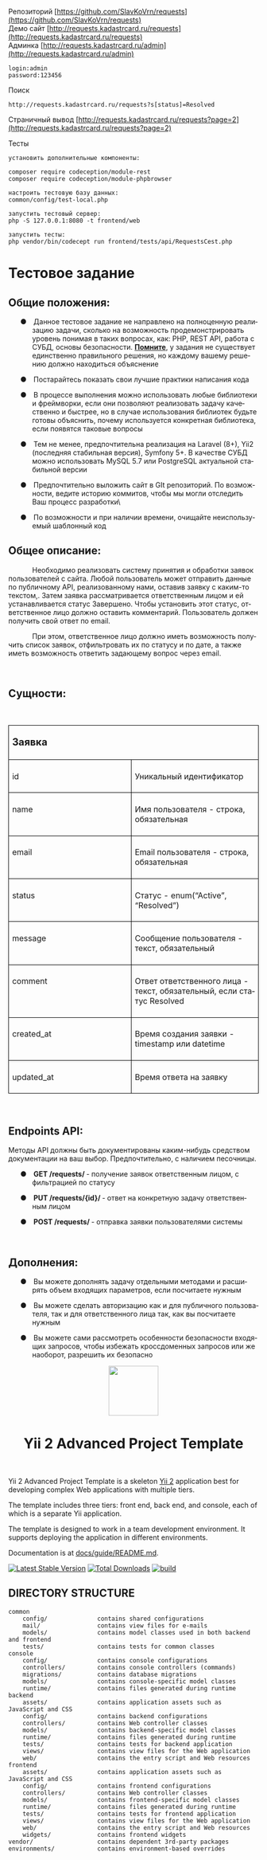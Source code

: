 Репозиторий
[https://github.com/SlavKoVrn/requests](https://github.com/SlavKoVrn/requests) <br/>
Демо сайт
[http://requests.kadastrcard.ru/requests](http://requests.kadastrcard.ru/requests) <br/>
Админка
[http://requests.kadastrcard.ru/admin](http://requests.kadastrcard.ru/admin) <br/>
```
login:admin
password:123456
```
Поиск
```
http://requests.kadastrcard.ru/requests?s[status]=Resolved
```
Страничный вывод
[http://requests.kadastrcard.ru/requests?page=2](http://requests.kadastrcard.ru/requests?page=2) <br/>

Тесты
```
установить дополнительные компоненты:

composer require codeception/module-rest
composer require codeception/module-phpbrowser

настроить тестовую базу данных:
common/config/test-local.php

запустить тестовый сервер:
php -S 127.0.0.1:8080 -t frontend/web

запустить тесты:
php vendor/bin/codecept run frontend/tests/api/RequestsCest.php
```

<div class=WordSection1>

<h1><a name="_fre7g47m36oq"></a><span lang=ru>Тестовое задание</span></h1>

<h2><a name="_bvr8e4dt29n2"></a><span lang=ru>Общие положения:</span></h2>

<p class=MsoNormal style='margin-left:36.0pt;text-indent:-18.0pt;mso-list:l1 level1 lfo2'><![if !supportLists]><span
lang=ru><span style='mso-list:Ignore'>&#9679;<span style='font:7.0pt "Times New Roman"'>&nbsp;&nbsp;&nbsp;&nbsp;&nbsp;
</span></span></span><![endif]><span lang=ru>Данное тестовое задание не
направлено на полноценную реализацию задачи, сколько на возможность <span
class=GramE>продемонстрировать уровень понимая</span> в таких вопросах, как:
PHP, REST API, работа с СУБД, основы безопасности. <b style='mso-bidi-font-weight:
normal'><u>Помните</u></b>, у задания не существует единственно правильного
решения, но каждому вашему решению должно находиться объяснение</span></p>

<p class=MsoNormal style='margin-left:36.0pt;text-indent:-18.0pt;mso-list:l1 level1 lfo2'><![if !supportLists]><span
lang=ru><span style='mso-list:Ignore'>&#9679;<span style='font:7.0pt "Times New Roman"'>&nbsp;&nbsp;&nbsp;&nbsp;&nbsp;
</span></span></span><![endif]><span lang=ru>Постарайтесь показать свои лучшие
практики написания кода</span></p>

<p class=MsoNormal style='margin-left:36.0pt;text-indent:-18.0pt;mso-list:l1 level1 lfo2'><![if !supportLists]><span
lang=ru><span style='mso-list:Ignore'>&#9679;<span style='font:7.0pt "Times New Roman"'>&nbsp;&nbsp;&nbsp;&nbsp;&nbsp;
</span></span></span><![endif]><span lang=ru>В процессе выполнения можно
использовать любые библиотеки и <span class=SpellE>фреймворки</span>, если они
позволяют реализовать задачу качественно и быстрее, но в случае использования
библиотек будьте готовы объяснить, почему используется конкретная библиотека,
если появятся таковые вопросы</span></p>

<p class=MsoNormal style='margin-left:36.0pt;text-indent:-18.0pt;mso-list:l1 level1 lfo2'><![if !supportLists]><span
lang=ru><span style='mso-list:Ignore'>&#9679;<span style='font:7.0pt "Times New Roman"'>&nbsp;&nbsp;&nbsp;&nbsp;&nbsp;
</span></span></span><![endif]><span lang=ru>Тем не менее, предпочтительна
реализация на <span class=SpellE>Laravel</span> (8+), Yii2 (последняя
стабильная версия), <span class=SpellE>Symfony</span> 5+. В качестве СУБД можно
использовать <span class=SpellE>MySQL</span> 5.7 или <span class=SpellE>PostgreSQL</span>
актуальной стабильной версии</span></p>

<p class=MsoNormal style='margin-left:36.0pt;text-indent:-18.0pt;mso-list:l1 level1 lfo2'><![if !supportLists]><span
lang=ru><span style='mso-list:Ignore'>&#9679;<span style='font:7.0pt "Times New Roman"'>&nbsp;&nbsp;&nbsp;&nbsp;&nbsp;
</span></span></span><![endif]><span lang=ru>Предпочтительно выложить сайт в <span
class=SpellE>GIt</span> <span class=SpellE>репозиторий</span>. По возможности,
ведите историю <span class=SpellE>коммитов</span>, чтобы мы могли отследить Ваш
процесс разработки\</span></p>

<p class=MsoNormal style='margin-left:36.0pt;text-indent:-18.0pt;mso-list:l1 level1 lfo2'><![if !supportLists]><span
lang=ru><span style='mso-list:Ignore'>&#9679;<span style='font:7.0pt "Times New Roman"'>&nbsp;&nbsp;&nbsp;&nbsp;&nbsp;
</span></span></span><![endif]><span lang=ru>По возможности и при наличии
времени, очищайте неиспользуемый шаблонный код</span></p>

<h2><a name="_9fth8vbywzbm"></a><span lang=ru>Общее описание:</span></h2>

<p class=MsoNormal style='text-indent:36.0pt'><span lang=ru>Необходимо
реализовать систему принятия и обработки заявок пользователей с сайта. Любой
пользователь может отправить данные по <span class=GramE>публичному</span> API,
реализованному нами, оставив заявку с каким-то текстом,. Затем заявка
рассматривается ответственным лицом и ей устанавливается статус Завершено.
Чтобы установить этот статус, ответственное лицо должно оставить комментарий.
Пользователь должен получить свой ответ по <span class=SpellE>email</span>.</span></p>

<p class=MsoNormal style='text-indent:36.0pt'><span lang=ru>При этом<span
class=GramE>,</span> ответственное лицо должно иметь возможность получить
список заявок, отфильтровать их по статусу и по дате, а также иметь возможность
ответить задающему вопрос через <span class=SpellE>email</span>.</span></p>

<p class=MsoNormal style='text-indent:36.0pt'><span lang=ru><o:p>&nbsp;</o:p></span></p>

<h2><a name="_8pszer1ynw6y"></a><span lang=ru>Сущности:</span></h2>

<p class=MsoNormal><span lang=ru><o:p>&nbsp;</o:p></span></p>

<table class=a border=1 cellspacing=0 cellpadding=0 width=903 style='border-collapse:
 collapse;mso-table-layout-alt:fixed;border:none;mso-border-alt:solid black 1.0pt;
 mso-yfti-tbllook:1536;mso-padding-alt:5.0pt 5.0pt 5.0pt 5.0pt;mso-border-insideh:
 1.0pt solid black;mso-border-insidev:1.0pt solid black'>
 <tr style='mso-yfti-irow:0;mso-yfti-firstrow:yes;height:21.0pt'>
  <td width=903 colspan=2 valign=top style='width:451.4pt;border:solid black 1.0pt;
  padding:5.0pt 5.0pt 5.0pt 5.0pt;height:21.0pt'>
  <p class=MsoNormal><b style='mso-bidi-font-weight:normal'><span lang=ru
  style='font-size:15.0pt;line-height:115%'>Заявка<o:p></o:p></span></b></p>
  </td>
 </tr>
 <tr style='mso-yfti-irow:1'>
  <td width=451 valign=top style='width:225.7pt;border:solid black 1.0pt;
  border-top:none;mso-border-top-alt:solid black 1.0pt;padding:5.0pt 5.0pt 5.0pt 5.0pt'>
  <p class=MsoNormal style='line-height:normal;mso-pagination:none;border:none;
  mso-padding-alt:31.0pt 31.0pt 31.0pt 31.0pt;mso-border-shadow:yes'><span
  class=SpellE><span lang=ru>id</span></span></p>
  </td>
  <td width=451 valign=top style='width:225.7pt;border-top:none;border-left:
  none;border-bottom:solid black 1.0pt;border-right:solid black 1.0pt;
  mso-border-top-alt:solid black 1.0pt;mso-border-left-alt:solid black 1.0pt;
  padding:5.0pt 5.0pt 5.0pt 5.0pt'>
  <p class=MsoNormal style='line-height:normal;mso-pagination:none;border:none;
  mso-padding-alt:31.0pt 31.0pt 31.0pt 31.0pt;mso-border-shadow:yes'><span
  lang=ru>Уникальный идентификатор</span></p>
  </td>
 </tr>
 <tr style='mso-yfti-irow:2'>
  <td width=451 valign=top style='width:225.7pt;border:solid black 1.0pt;
  border-top:none;mso-border-top-alt:solid black 1.0pt;padding:5.0pt 5.0pt 5.0pt 5.0pt'>
  <p class=MsoNormal style='line-height:normal;mso-pagination:none;border:none;
  mso-padding-alt:31.0pt 31.0pt 31.0pt 31.0pt;mso-border-shadow:yes'><span
  class=SpellE><span lang=ru>name</span></span></p>
  </td>
  <td width=451 valign=top style='width:225.7pt;border-top:none;border-left:
  none;border-bottom:solid black 1.0pt;border-right:solid black 1.0pt;
  mso-border-top-alt:solid black 1.0pt;mso-border-left-alt:solid black 1.0pt;
  padding:5.0pt 5.0pt 5.0pt 5.0pt'>
  <p class=MsoNormal style='line-height:normal;mso-pagination:none;border:none;
  mso-padding-alt:31.0pt 31.0pt 31.0pt 31.0pt;mso-border-shadow:yes'><span
  lang=ru>Имя пользователя - строка, обязательная</span></p>
  </td>
 </tr>
 <tr style='mso-yfti-irow:3'>
  <td width=451 valign=top style='width:225.7pt;border:solid black 1.0pt;
  border-top:none;mso-border-top-alt:solid black 1.0pt;padding:5.0pt 5.0pt 5.0pt 5.0pt'>
  <p class=MsoNormal style='line-height:normal;mso-pagination:none;border:none;
  mso-padding-alt:31.0pt 31.0pt 31.0pt 31.0pt;mso-border-shadow:yes'><span
  class=SpellE><span lang=ru>email</span></span></p>
  </td>
  <td width=451 valign=top style='width:225.7pt;border-top:none;border-left:
  none;border-bottom:solid black 1.0pt;border-right:solid black 1.0pt;
  mso-border-top-alt:solid black 1.0pt;mso-border-left-alt:solid black 1.0pt;
  padding:5.0pt 5.0pt 5.0pt 5.0pt'>
  <p class=MsoNormal style='line-height:normal;mso-pagination:none;border:none;
  mso-padding-alt:31.0pt 31.0pt 31.0pt 31.0pt;mso-border-shadow:yes'><span
  class=SpellE><span lang=ru>Email</span></span><span lang=ru> пользователя -
  строка, обязательная</span></p>
  </td>
 </tr>
 <tr style='mso-yfti-irow:4'>
  <td width=451 valign=top style='width:225.7pt;border:solid black 1.0pt;
  border-top:none;mso-border-top-alt:solid black 1.0pt;padding:5.0pt 5.0pt 5.0pt 5.0pt'>
  <p class=MsoNormal style='line-height:normal;mso-pagination:none;border:none;
  mso-padding-alt:31.0pt 31.0pt 31.0pt 31.0pt;mso-border-shadow:yes'><span
  class=SpellE><span lang=ru>status</span></span></p>
  </td>
  <td width=451 valign=top style='width:225.7pt;border-top:none;border-left:
  none;border-bottom:solid black 1.0pt;border-right:solid black 1.0pt;
  mso-border-top-alt:solid black 1.0pt;mso-border-left-alt:solid black 1.0pt;
  padding:5.0pt 5.0pt 5.0pt 5.0pt'>
  <p class=MsoNormal style='line-height:normal;mso-pagination:none;border:none;
  mso-padding-alt:31.0pt 31.0pt 31.0pt 31.0pt;mso-border-shadow:yes'><span
  lang=ru>Статус - <span class=SpellE>enum</span>(“<span class=SpellE>Active</span>”,
  “<span class=SpellE>Resolved</span>”)</span></p>
  </td>
 </tr>
 <tr style='mso-yfti-irow:5'>
  <td width=451 valign=top style='width:225.7pt;border:solid black 1.0pt;
  border-top:none;mso-border-top-alt:solid black 1.0pt;padding:5.0pt 5.0pt 5.0pt 5.0pt'>
  <p class=MsoNormal style='line-height:normal;mso-pagination:none;border:none;
  mso-padding-alt:31.0pt 31.0pt 31.0pt 31.0pt;mso-border-shadow:yes'><span
  class=SpellE><span lang=ru>message</span></span></p>
  </td>
  <td width=451 valign=top style='width:225.7pt;border-top:none;border-left:
  none;border-bottom:solid black 1.0pt;border-right:solid black 1.0pt;
  mso-border-top-alt:solid black 1.0pt;mso-border-left-alt:solid black 1.0pt;
  padding:5.0pt 5.0pt 5.0pt 5.0pt'>
  <p class=MsoNormal style='line-height:normal;mso-pagination:none;border:none;
  mso-padding-alt:31.0pt 31.0pt 31.0pt 31.0pt;mso-border-shadow:yes'><span
  lang=ru>Сообщение пользователя - текст, обязательный</span></p>
  </td>
 </tr>
 <tr style='mso-yfti-irow:6'>
  <td width=451 valign=top style='width:225.7pt;border:solid black 1.0pt;
  border-top:none;mso-border-top-alt:solid black 1.0pt;padding:5.0pt 5.0pt 5.0pt 5.0pt'>
  <p class=MsoNormal style='line-height:normal;mso-pagination:none;border:none;
  mso-padding-alt:31.0pt 31.0pt 31.0pt 31.0pt;mso-border-shadow:yes'><span
  class=SpellE><span lang=ru>comment</span></span></p>
  </td>
  <td width=451 valign=top style='width:225.7pt;border-top:none;border-left:
  none;border-bottom:solid black 1.0pt;border-right:solid black 1.0pt;
  mso-border-top-alt:solid black 1.0pt;mso-border-left-alt:solid black 1.0pt;
  padding:5.0pt 5.0pt 5.0pt 5.0pt'>
  <p class=MsoNormal style='line-height:normal;mso-pagination:none;border:none;
  mso-padding-alt:31.0pt 31.0pt 31.0pt 31.0pt;mso-border-shadow:yes'><span
  lang=ru>Ответ ответственного лица - текст, обязательный, если статус <span
  class=SpellE>Resolved</span></span></p>
  </td>
 </tr>
 <tr style='mso-yfti-irow:7'>
  <td width=451 valign=top style='width:225.7pt;border:solid black 1.0pt;
  border-top:none;mso-border-top-alt:solid black 1.0pt;padding:5.0pt 5.0pt 5.0pt 5.0pt'>
  <p class=MsoNormal style='line-height:normal;mso-pagination:none;border:none;
  mso-padding-alt:31.0pt 31.0pt 31.0pt 31.0pt;mso-border-shadow:yes'><span
  class=SpellE><span lang=ru>created_at</span></span></p>
  </td>
  <td width=451 valign=top style='width:225.7pt;border-top:none;border-left:
  none;border-bottom:solid black 1.0pt;border-right:solid black 1.0pt;
  mso-border-top-alt:solid black 1.0pt;mso-border-left-alt:solid black 1.0pt;
  padding:5.0pt 5.0pt 5.0pt 5.0pt'>
  <p class=MsoNormal style='line-height:normal;mso-pagination:none;border:none;
  mso-padding-alt:31.0pt 31.0pt 31.0pt 31.0pt;mso-border-shadow:yes'><span
  lang=ru>Время создания заявки - <span class=SpellE>timestamp</span> или <span
  class=SpellE>datetime</span></span></p>
  </td>
 </tr>
 <tr style='mso-yfti-irow:8;mso-yfti-lastrow:yes'>
  <td width=451 valign=top style='width:225.7pt;border:solid black 1.0pt;
  border-top:none;mso-border-top-alt:solid black 1.0pt;padding:5.0pt 5.0pt 5.0pt 5.0pt'>
  <p class=MsoNormal style='line-height:normal;mso-pagination:none;border:none;
  mso-padding-alt:31.0pt 31.0pt 31.0pt 31.0pt;mso-border-shadow:yes'><span
  class=SpellE><span lang=ru>updated_at</span></span></p>
  </td>
  <td width=451 valign=top style='width:225.7pt;border-top:none;border-left:
  none;border-bottom:solid black 1.0pt;border-right:solid black 1.0pt;
  mso-border-top-alt:solid black 1.0pt;mso-border-left-alt:solid black 1.0pt;
  padding:5.0pt 5.0pt 5.0pt 5.0pt'>
  <p class=MsoNormal style='line-height:normal;mso-pagination:none;border:none;
  mso-padding-alt:31.0pt 31.0pt 31.0pt 31.0pt;mso-border-shadow:yes'><span
  lang=ru>Время ответа на заявку </span></p>
  </td>
 </tr>
</table>

<p class=MsoNormal><span lang=ru><o:p>&nbsp;</o:p></span></p>

<h2><a name="_8otii4cdun0n"></a><span class=SpellE><span lang=ru>Endpoints</span></span><span lang=ru> API:</span></h2>

<p class=MsoNormal><span lang=ru>Методы API должны быть документированы
каким-нибудь средством документации на ваш выбор. Предпочтительно, с наличием
песочницы.</span></p>

<p class=MsoNormal style='margin-left:36.0pt;text-indent:-18.0pt;mso-list:l2 level1 lfo1'><![if !supportLists]><span
lang=ru><span style='mso-list:Ignore'>&#9679;<span style='font:7.0pt "Times New Roman"'>&nbsp;&nbsp;&nbsp;&nbsp;&nbsp;
</span></span></span><![endif]><b style='mso-bidi-font-weight:normal'><span
lang=ru>GET /<span class=SpellE>requests</span>/ </span></b><span lang=ru>-
получение заявок ответственным лицом, с фильтрацией по статусу<b
style='mso-bidi-font-weight:normal'><o:p></o:p></b></span></p>

<p class=MsoNormal style='margin-left:36.0pt;text-indent:-18.0pt;mso-list:l2 level1 lfo1'><![if !supportLists]><span
lang=ru><span style='mso-list:Ignore'>&#9679;<span style='font:7.0pt "Times New Roman"'>&nbsp;&nbsp;&nbsp;&nbsp;&nbsp;
</span></span></span><![endif]><b style='mso-bidi-font-weight:normal'><span
lang=ru>PUT /<span class=SpellE>requests</span>/{<span class=SpellE>id</span>}/
</span></b><span lang=ru>- ответ на конкретную задачу ответственным лицом<b
style='mso-bidi-font-weight:normal'><o:p></o:p></b></span></p>

<p class=MsoNormal style='margin-left:36.0pt;text-indent:-18.0pt;mso-list:l2 level1 lfo1'><![if !supportLists]><span
lang=ru><span style='mso-list:Ignore'>&#9679;<span style='font:7.0pt "Times New Roman"'>&nbsp;&nbsp;&nbsp;&nbsp;&nbsp;
</span></span></span><![endif]><b style='mso-bidi-font-weight:normal'><span
lang=ru>POST /<span class=SpellE>requests</span>/ </span></b><span lang=ru>-
отправка заявки пользователями системы<b style='mso-bidi-font-weight:normal'><o:p></o:p></b></span></p>

<p class=MsoNormal style='margin-left:36.0pt'><span lang=ru><o:p>&nbsp;</o:p></span></p>

<h2><a name="_mgjiwqs93kj8"></a><span lang=ru>Дополнения:</span></h2>

<p class=MsoNormal style='margin-left:36.0pt;text-indent:-18.0pt;mso-list:l0 level1 lfo3'><![if !supportLists]><span
lang=ru><span style='mso-list:Ignore'>&#9679;<span style='font:7.0pt "Times New Roman"'>&nbsp;&nbsp;&nbsp;&nbsp;&nbsp;
</span></span></span><![endif]><span lang=ru>Вы можете дополнять задачу
отдельными методами и расширять объем входящих параметров, если посчитаете <span
class=GramE>нужным</span></span></p>

<p class=MsoNormal style='margin-left:36.0pt;text-indent:-18.0pt;mso-list:l0 level1 lfo3'><![if !supportLists]><span
lang=ru><span style='mso-list:Ignore'>&#9679;<span style='font:7.0pt "Times New Roman"'>&nbsp;&nbsp;&nbsp;&nbsp;&nbsp;
</span></span></span><![endif]><span lang=ru>Вы можете сделать <span
class=GramE>авторизацию</span> как и для публичного пользователя, так и для
ответственного лица так, как вы посчитаете нужным</span></p>

<p class=MsoNormal style='margin-left:36.0pt;text-indent:-18.0pt;mso-list:l0 level1 lfo3'><![if !supportLists]><span
lang=ru><span style='mso-list:Ignore'>&#9679;<span style='font:7.0pt "Times New Roman"'>&nbsp;&nbsp;&nbsp;&nbsp;&nbsp;
</span></span></span><![endif]><span lang=ru>Вы можете сами рассмотреть
особенности безопасности входящих запросов, чтобы избежать <span class=SpellE>кроссдоменных</span>
запросов или же наоборот, разрешить их безопасно</span></p>






<p align="center">
    <a href="https://github.com/yiisoft" target="_blank">
        <img src="https://avatars0.githubusercontent.com/u/993323" height="100px">
    </a>
    <h1 align="center">Yii 2 Advanced Project Template</h1>
    <br>
</p>

Yii 2 Advanced Project Template is a skeleton [Yii 2](https://www.yiiframework.com/) application best for
developing complex Web applications with multiple tiers.

The template includes three tiers: front end, back end, and console, each of which
is a separate Yii application.

The template is designed to work in a team development environment. It supports
deploying the application in different environments.

Documentation is at [docs/guide/README.md](docs/guide/README.md).

[![Latest Stable Version](https://img.shields.io/packagist/v/yiisoft/yii2-app-advanced.svg)](https://packagist.org/packages/yiisoft/yii2-app-advanced)
[![Total Downloads](https://img.shields.io/packagist/dt/yiisoft/yii2-app-advanced.svg)](https://packagist.org/packages/yiisoft/yii2-app-advanced)
[![build](https://github.com/yiisoft/yii2-app-advanced/workflows/build/badge.svg)](https://github.com/yiisoft/yii2-app-advanced/actions?query=workflow%3Abuild)

DIRECTORY STRUCTURE
-------------------

```
common
    config/              contains shared configurations
    mail/                contains view files for e-mails
    models/              contains model classes used in both backend and frontend
    tests/               contains tests for common classes    
console
    config/              contains console configurations
    controllers/         contains console controllers (commands)
    migrations/          contains database migrations
    models/              contains console-specific model classes
    runtime/             contains files generated during runtime
backend
    assets/              contains application assets such as JavaScript and CSS
    config/              contains backend configurations
    controllers/         contains Web controller classes
    models/              contains backend-specific model classes
    runtime/             contains files generated during runtime
    tests/               contains tests for backend application    
    views/               contains view files for the Web application
    web/                 contains the entry script and Web resources
frontend
    assets/              contains application assets such as JavaScript and CSS
    config/              contains frontend configurations
    controllers/         contains Web controller classes
    models/              contains frontend-specific model classes
    runtime/             contains files generated during runtime
    tests/               contains tests for frontend application
    views/               contains view files for the Web application
    web/                 contains the entry script and Web resources
    widgets/             contains frontend widgets
vendor/                  contains dependent 3rd-party packages
environments/            contains environment-based overrides
```
